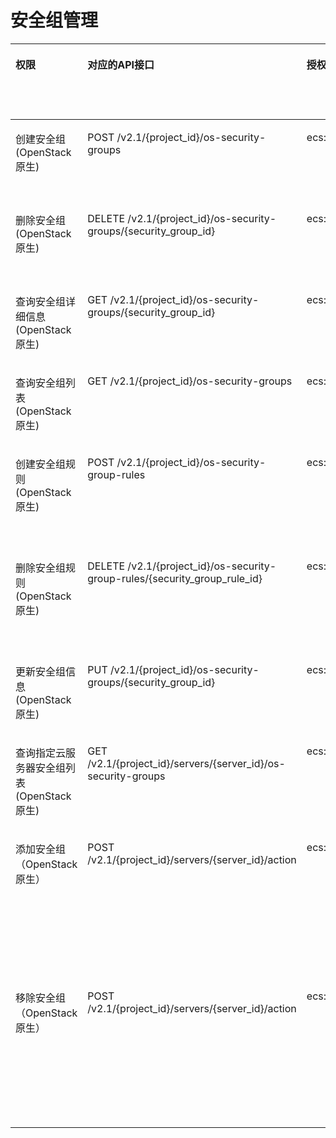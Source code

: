 # 安全组管理<a name="ecs_06_0007"></a>

<a name="table614680103012"></a>
<table><thead align="left"><tr id="row121463017301"><th class="cellrowborder" valign="top" width="13.87%" id="mcps1.1.7.1.1"><p id="p1959712364512"><a name="p1959712364512"></a><a name="p1959712364512"></a>权限</p>
</th>
<th class="cellrowborder" valign="top" width="27.76%" id="mcps1.1.7.1.2"><p id="p8402164419019"><a name="p8402164419019"></a><a name="p8402164419019"></a>对应的API接口</p>
</th>
<th class="cellrowborder" valign="top" width="20%" id="mcps1.1.7.1.3"><p id="p2040214445018"><a name="p2040214445018"></a><a name="p2040214445018"></a>授权项（Action）</p>
</th>
<th class="cellrowborder" valign="top" width="18.099999999999998%" id="mcps1.1.7.1.4"><p id="p22519318453"><a name="p22519318453"></a><a name="p22519318453"></a>依赖的授权项</p>
</th>
<th class="cellrowborder" valign="top" width="11.43%" id="mcps1.1.7.1.5"><p id="p84029445019"><a name="p84029445019"></a><a name="p84029445019"></a>IAM项目</p>
<p id="p12578131324712"><a name="p12578131324712"></a><a name="p12578131324712"></a>(Project)</p>
</th>
<th class="cellrowborder" valign="top" width="8.84%" id="mcps1.1.7.1.6"><p id="p1999212348459"><a name="p1999212348459"></a><a name="p1999212348459"></a>企业项目</p>
<p id="p1026502118478"><a name="p1026502118478"></a><a name="p1026502118478"></a>(Enterprise Project)</p>
</th>
</tr>
</thead>
<tbody><tr id="row141469023019"><td class="cellrowborder" valign="top" width="13.87%" headers="mcps1.1.7.1.1 "><p id="p1229134216516"><a name="p1229134216516"></a><a name="p1229134216516"></a>创建安全组(OpenStack原生)</p>
</td>
<td class="cellrowborder" valign="top" width="27.76%" headers="mcps1.1.7.1.2 "><p id="p174241828203118"><a name="p174241828203118"></a><a name="p174241828203118"></a>POST /v2.1/{project_id}/os-security-groups</p>
</td>
<td class="cellrowborder" valign="top" width="20%" headers="mcps1.1.7.1.3 "><p id="p783486134"><a name="p783486134"></a><a name="p783486134"></a>ecs:securityGroups:use</p>
</td>
<td class="cellrowborder" valign="top" width="18.099999999999998%" headers="mcps1.1.7.1.4 "><p id="p13287349121319"><a name="p13287349121319"></a><a name="p13287349121319"></a>vpc:securityGroups:get</p>
<p id="p19241145019131"><a name="p19241145019131"></a><a name="p19241145019131"></a>vpc:securityGroups:create</p>
<p id="p43591551101320"><a name="p43591551101320"></a><a name="p43591551101320"></a>vpc:securityGroups:update</p>
</td>
<td class="cellrowborder" valign="top" width="11.43%" headers="mcps1.1.7.1.5 "><p id="p57081518165916"><a name="p57081518165916"></a><a name="p57081518165916"></a>√</p>
</td>
<td class="cellrowborder" valign="top" width="8.84%" headers="mcps1.1.7.1.6 "><p id="p9708718185916"><a name="p9708718185916"></a><a name="p9708718185916"></a>×</p>
</td>
</tr>
<tr id="row714610173016"><td class="cellrowborder" valign="top" width="13.87%" headers="mcps1.1.7.1.1 "><p id="p82299422055"><a name="p82299422055"></a><a name="p82299422055"></a>删除安全组(OpenStack原生)</p>
</td>
<td class="cellrowborder" valign="top" width="27.76%" headers="mcps1.1.7.1.2 "><p id="p1572117398318"><a name="p1572117398318"></a><a name="p1572117398318"></a>DELETE /v2.1/{project_id}/os-security-groups/{security_group_id}</p>
</td>
<td class="cellrowborder" valign="top" width="20%" headers="mcps1.1.7.1.3 "><p id="p172281307145"><a name="p172281307145"></a><a name="p172281307145"></a>ecs:securityGroups:use</p>
</td>
<td class="cellrowborder" valign="top" width="18.099999999999998%" headers="mcps1.1.7.1.4 "><p id="p411417572137"><a name="p411417572137"></a><a name="p411417572137"></a>vpc:securityGroups:get</p>
<p id="p95755818131"><a name="p95755818131"></a><a name="p95755818131"></a>vpc:securityGroups:delete</p>
<p id="p1887035881318"><a name="p1887035881318"></a><a name="p1887035881318"></a>vpc:securityGroups:update</p>
</td>
<td class="cellrowborder" valign="top" width="11.43%" headers="mcps1.1.7.1.5 "><p id="p19279628772"><a name="p19279628772"></a><a name="p19279628772"></a>√</p>
</td>
<td class="cellrowborder" valign="top" width="8.84%" headers="mcps1.1.7.1.6 "><p id="p62795281876"><a name="p62795281876"></a><a name="p62795281876"></a>×</p>
</td>
</tr>
<tr id="row111468093016"><td class="cellrowborder" valign="top" width="13.87%" headers="mcps1.1.7.1.1 "><p id="p32298421950"><a name="p32298421950"></a><a name="p32298421950"></a>查询安全组详细信息(OpenStack原生)</p>
</td>
<td class="cellrowborder" valign="top" width="27.76%" headers="mcps1.1.7.1.2 "><p id="p16711195820310"><a name="p16711195820310"></a><a name="p16711195820310"></a>GET /v2.1/{project_id}/os-security-groups/{security_group_id}</p>
</td>
<td class="cellrowborder" valign="top" width="20%" headers="mcps1.1.7.1.3 "><p id="p19969771149"><a name="p19969771149"></a><a name="p19969771149"></a>ecs:securityGroups:use</p>
</td>
<td class="cellrowborder" valign="top" width="18.099999999999998%" headers="mcps1.1.7.1.4 "><p id="p91530920144"><a name="p91530920144"></a><a name="p91530920144"></a>vpc:securityGroups:get</p>
</td>
<td class="cellrowborder" valign="top" width="11.43%" headers="mcps1.1.7.1.5 "><p id="p198223291371"><a name="p198223291371"></a><a name="p198223291371"></a>√</p>
</td>
<td class="cellrowborder" valign="top" width="8.84%" headers="mcps1.1.7.1.6 "><p id="p18221229775"><a name="p18221229775"></a><a name="p18221229775"></a>×</p>
</td>
</tr>
<tr id="row1914610012300"><td class="cellrowborder" valign="top" width="13.87%" headers="mcps1.1.7.1.1 "><p id="p202291042356"><a name="p202291042356"></a><a name="p202291042356"></a>查询安全组列表(OpenStack原生)</p>
</td>
<td class="cellrowborder" valign="top" width="27.76%" headers="mcps1.1.7.1.2 "><p id="p11337939321"><a name="p11337939321"></a><a name="p11337939321"></a>GET /v2.1/{project_id}/os-security-groups</p>
</td>
<td class="cellrowborder" valign="top" width="20%" headers="mcps1.1.7.1.3 "><p id="p16349715181415"><a name="p16349715181415"></a><a name="p16349715181415"></a>ecs:securityGroups:use</p>
</td>
<td class="cellrowborder" valign="top" width="18.099999999999998%" headers="mcps1.1.7.1.4 "><p id="p56101815613"><a name="p56101815613"></a><a name="p56101815613"></a>vpc:securityGroups:get</p>
</td>
<td class="cellrowborder" valign="top" width="11.43%" headers="mcps1.1.7.1.5 "><p id="p651210312719"><a name="p651210312719"></a><a name="p651210312719"></a>√</p>
</td>
<td class="cellrowborder" valign="top" width="8.84%" headers="mcps1.1.7.1.6 "><p id="p135125311077"><a name="p135125311077"></a><a name="p135125311077"></a>×</p>
</td>
</tr>
<tr id="row9146903301"><td class="cellrowborder" valign="top" width="13.87%" headers="mcps1.1.7.1.1 "><p id="p3229134217516"><a name="p3229134217516"></a><a name="p3229134217516"></a>创建安全组规则(OpenStack原生)</p>
</td>
<td class="cellrowborder" valign="top" width="27.76%" headers="mcps1.1.7.1.2 "><p id="p15127771327"><a name="p15127771327"></a><a name="p15127771327"></a>POST /v2.1/{project_id}/os-security-group-rules</p>
</td>
<td class="cellrowborder" valign="top" width="20%" headers="mcps1.1.7.1.3 "><p id="p5834620181420"><a name="p5834620181420"></a><a name="p5834620181420"></a>ecs:securityGroups:use</p>
</td>
<td class="cellrowborder" valign="top" width="18.099999999999998%" headers="mcps1.1.7.1.4 "><p id="p111172451415"><a name="p111172451415"></a><a name="p111172451415"></a>vpc:securityGroups:get</p>
<p id="p15976724151414"><a name="p15976724151414"></a><a name="p15976724151414"></a>vpc:securityGroups:update</p>
<p id="p354112691418"><a name="p354112691418"></a><a name="p354112691418"></a>vpc:securityGroupRules:get</p>
<p id="p95832761412"><a name="p95832761412"></a><a name="p95832761412"></a>vpc:securityGroupRules:create</p>
</td>
<td class="cellrowborder" valign="top" width="11.43%" headers="mcps1.1.7.1.5 "><p id="p18261103312712"><a name="p18261103312712"></a><a name="p18261103312712"></a>√</p>
</td>
<td class="cellrowborder" valign="top" width="8.84%" headers="mcps1.1.7.1.6 "><p id="p1526112331273"><a name="p1526112331273"></a><a name="p1526112331273"></a>×</p>
</td>
</tr>
<tr id="row19146707308"><td class="cellrowborder" valign="top" width="13.87%" headers="mcps1.1.7.1.1 "><p id="p13229164215513"><a name="p13229164215513"></a><a name="p13229164215513"></a>删除安全组规则(OpenStack原生)</p>
</td>
<td class="cellrowborder" valign="top" width="27.76%" headers="mcps1.1.7.1.2 "><p id="p554073153218"><a name="p554073153218"></a><a name="p554073153218"></a>DELETE /v2.1/{project_id}/os-security-group-rules/{security_group_rule_id}</p>
</td>
<td class="cellrowborder" valign="top" width="20%" headers="mcps1.1.7.1.3 "><p id="p961084619144"><a name="p961084619144"></a><a name="p961084619144"></a>ecs:securityGroups:use</p>
</td>
<td class="cellrowborder" valign="top" width="18.099999999999998%" headers="mcps1.1.7.1.4 "><p id="p3265144211145"><a name="p3265144211145"></a><a name="p3265144211145"></a>vpc:securityGroups:get</p>
<p id="p894174312147"><a name="p894174312147"></a><a name="p894174312147"></a>vpc:securityGroups:update</p>
<p id="p19154144421410"><a name="p19154144421410"></a><a name="p19154144421410"></a>vpc:securityGroupRules:get</p>
<p id="p14973124451417"><a name="p14973124451417"></a><a name="p14973124451417"></a>vpc:securityGroupRules:delete</p>
</td>
<td class="cellrowborder" valign="top" width="11.43%" headers="mcps1.1.7.1.5 "><p id="p492614341714"><a name="p492614341714"></a><a name="p492614341714"></a>√</p>
</td>
<td class="cellrowborder" valign="top" width="8.84%" headers="mcps1.1.7.1.6 "><p id="p11926153414720"><a name="p11926153414720"></a><a name="p11926153414720"></a>×</p>
</td>
</tr>
<tr id="row5146906301"><td class="cellrowborder" valign="top" width="13.87%" headers="mcps1.1.7.1.1 "><p id="p722912420514"><a name="p722912420514"></a><a name="p722912420514"></a>更新安全组信息(OpenStack原生)</p>
</td>
<td class="cellrowborder" valign="top" width="27.76%" headers="mcps1.1.7.1.2 "><p id="p1623064263217"><a name="p1623064263217"></a><a name="p1623064263217"></a>PUT /v2.1/{project_id}/os-security-groups/{security_group_id}</p>
</td>
<td class="cellrowborder" valign="top" width="20%" headers="mcps1.1.7.1.3 "><p id="p6994165671416"><a name="p6994165671416"></a><a name="p6994165671416"></a>ecs:securityGroups:use</p>
</td>
<td class="cellrowborder" valign="top" width="18.099999999999998%" headers="mcps1.1.7.1.4 "><p id="p13482135418146"><a name="p13482135418146"></a><a name="p13482135418146"></a>vpc:securityGroups:get</p>
<p id="p237517554146"><a name="p237517554146"></a><a name="p237517554146"></a>vpc:securityGroups:update</p>
</td>
<td class="cellrowborder" valign="top" width="11.43%" headers="mcps1.1.7.1.5 "><p id="p1948713617712"><a name="p1948713617712"></a><a name="p1948713617712"></a>√</p>
</td>
<td class="cellrowborder" valign="top" width="8.84%" headers="mcps1.1.7.1.6 "><p id="p5487153612718"><a name="p5487153612718"></a><a name="p5487153612718"></a>×</p>
</td>
</tr>
<tr id="row511081915302"><td class="cellrowborder" valign="top" width="13.87%" headers="mcps1.1.7.1.1 "><p id="p4229144218510"><a name="p4229144218510"></a><a name="p4229144218510"></a>查询指定云服务器安全组列表(OpenStack原生)</p>
</td>
<td class="cellrowborder" valign="top" width="27.76%" headers="mcps1.1.7.1.2 "><p id="p56631353123214"><a name="p56631353123214"></a><a name="p56631353123214"></a>GET /v2.1/{project_id}/servers/{server_id}/os-security-groups</p>
</td>
<td class="cellrowborder" valign="top" width="20%" headers="mcps1.1.7.1.3 "><p id="p19959184131512"><a name="p19959184131512"></a><a name="p19959184131512"></a>ecs:securityGroups:use</p>
</td>
<td class="cellrowborder" valign="top" width="18.099999999999998%" headers="mcps1.1.7.1.4 "><p id="p121968321520"><a name="p121968321520"></a><a name="p121968321520"></a>vpc:securityGroups:get</p>
</td>
<td class="cellrowborder" valign="top" width="11.43%" headers="mcps1.1.7.1.5 "><p id="p15926937674"><a name="p15926937674"></a><a name="p15926937674"></a>√</p>
</td>
<td class="cellrowborder" valign="top" width="8.84%" headers="mcps1.1.7.1.6 "><p id="p292617371472"><a name="p292617371472"></a><a name="p292617371472"></a>×</p>
</td>
</tr>
<tr id="row41101119143010"><td class="cellrowborder" valign="top" width="13.87%" headers="mcps1.1.7.1.1 "><p id="p142294421653"><a name="p142294421653"></a><a name="p142294421653"></a>添加安全组（OpenStack原生）</p>
</td>
<td class="cellrowborder" valign="top" width="27.76%" headers="mcps1.1.7.1.2 "><p id="p99431459183215"><a name="p99431459183215"></a><a name="p99431459183215"></a>POST /v2.1/{project_id}/servers/{server_id}/action</p>
</td>
<td class="cellrowborder" valign="top" width="20%" headers="mcps1.1.7.1.3 "><p id="p12212151661516"><a name="p12212151661516"></a><a name="p12212151661516"></a>ecs:securityGroups:use</p>
</td>
<td class="cellrowborder" valign="top" width="18.099999999999998%" headers="mcps1.1.7.1.4 "><p id="p680191091517"><a name="p680191091517"></a><a name="p680191091517"></a>ecs:servers:get</p>
<p id="p2543151118158"><a name="p2543151118158"></a><a name="p2543151118158"></a>vpc:securityGroups:get</p>
<p id="p18302101217151"><a name="p18302101217151"></a><a name="p18302101217151"></a>vpc:securityGroups:create</p>
<p id="p14281113121517"><a name="p14281113121517"></a><a name="p14281113121517"></a>vpc:securityGroups:update</p>
<p id="p83501143156"><a name="p83501143156"></a><a name="p83501143156"></a>vpc:ports:get</p>
<p id="p1868151581517"><a name="p1868151581517"></a><a name="p1868151581517"></a>vpc:ports:update</p>
</td>
<td class="cellrowborder" valign="top" width="11.43%" headers="mcps1.1.7.1.5 "><p id="p5251203914712"><a name="p5251203914712"></a><a name="p5251203914712"></a>√</p>
</td>
<td class="cellrowborder" valign="top" width="8.84%" headers="mcps1.1.7.1.6 "><p id="p92511439578"><a name="p92511439578"></a><a name="p92511439578"></a>×</p>
</td>
</tr>
<tr id="row51102019153019"><td class="cellrowborder" valign="top" width="13.87%" headers="mcps1.1.7.1.1 "><p id="p132291642757"><a name="p132291642757"></a><a name="p132291642757"></a>移除安全组（OpenStack原生）</p>
</td>
<td class="cellrowborder" valign="top" width="27.76%" headers="mcps1.1.7.1.2 "><p id="p54371318143319"><a name="p54371318143319"></a><a name="p54371318143319"></a>POST /v2.1/{project_id}/servers/{server_id}/action</p>
</td>
<td class="cellrowborder" valign="top" width="20%" headers="mcps1.1.7.1.3 "><p id="p104767306159"><a name="p104767306159"></a><a name="p104767306159"></a>ecs:securityGroups:use</p>
</td>
<td class="cellrowborder" valign="top" width="18.099999999999998%" headers="mcps1.1.7.1.4 "><p id="p1992882351510"><a name="p1992882351510"></a><a name="p1992882351510"></a>ecs:servers:get</p>
<p id="p1622124111517"><a name="p1622124111517"></a><a name="p1622124111517"></a>vpc:securityGroups:get</p>
<p id="p1827517255152"><a name="p1827517255152"></a><a name="p1827517255152"></a>vpc:securityGroups:delete</p>
<p id="p134085269151"><a name="p134085269151"></a><a name="p134085269151"></a>vpc:securityGroups:update</p>
<p id="p825722720154"><a name="p825722720154"></a><a name="p825722720154"></a>vpc:ports:get</p>
<p id="p040532810157"><a name="p040532810157"></a><a name="p040532810157"></a>vpc:ports:update</p>
</td>
<td class="cellrowborder" valign="top" width="11.43%" headers="mcps1.1.7.1.5 "><p id="p1420517411778"><a name="p1420517411778"></a><a name="p1420517411778"></a>√</p>
</td>
<td class="cellrowborder" valign="top" width="8.84%" headers="mcps1.1.7.1.6 "><p id="p1420512411172"><a name="p1420512411172"></a><a name="p1420512411172"></a>×</p>
</td>
</tr>
</tbody>
</table>

